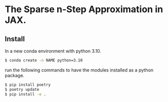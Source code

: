 # The Sparse n-Step Approximation in JAX.

## Install
In a new conda environment with python 3.10.
```bash
$ conda create -n NAME python=3.10
```
run the following commands to have the modules installed
as a python package.
```bash
$ pip install poetry
$ poetry update
$ pip install -e .
```
